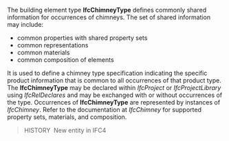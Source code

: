The building element type **IfcChimneyType** defines commonly shared information for occurrences of chimneys. The set of shared information may include:

* common properties with shared property sets
* common representations
* common materials
* common composition of elements

It is used to define a chimney type specification indicating the specific product information that is common to all occurrences of that product type. The **IfcChimneyType** may be declared within _IfcProject_ or _IfcProjectLibrary_ using _IfcRelDeclares_ and may be exchanged with or without occurrences of the type. Occurrences of **IfcChimneyType** are represented by instances of _IfcChimney_. Refer to the documentation at _IfcChimney_ for supported property sets, materials, and composition.

> HISTORY&nbsp; New entity in IFC4